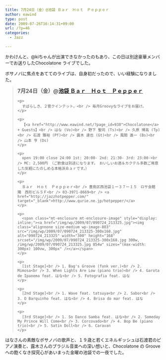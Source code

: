 ```yaml
---
title: 7月24日（金）@池袋 Ｂａｒ　Ｈｏｔ　Ｐｅｐｐｅｒ
author: eawind
type: post
date: 2009-07-26T16:14:31+09:00
url: /?p=46
categories:
  - Jazz

---
```

かわけんと、@kiちゃんが出演できなかったのもあり、この日は別途豪華メンバーでお送りしたChocolatone ライブでした。
  
ボサノバに焦点をあててのライブは、自身初だったので、いい経験になりました。

<div>
  <blockquote>
    <p>
      <big><strong>7月24日（金）@<a href="http://jazzhotpepper.com/" target="_blank">池袋 Ｂａｒ　Ｈｏｔ　Ｐｅｐｐｅｒ</a></strong></big>
    </p>
    
    <p>
      すばらしき、２管クインテット。<br /> 毎月Groovyなライブをお届け。
    </p>
    
    <p>
      【<a href="http://www.eawind.net/?page_id=930">Chocolatone</a> + Guests】<br /> はな (Vo)<br /> 野下 聖司 (Ts)<br /> 久原 博高 (Tp)<br /> 石渡 雅裕 (Pf)<br /> 露木 達也 (Gt)<br /> 風間 進一 (Bs)<br /> 山本 亨 (Ds)
    </p>
    
    <p>
      open 19:00 close 24:00 1st: 20:00- 2nd: 21:30- 3rd: 23:00-<br /> MC: 2,500円 （ご飲食は別途になります。　おいしいお酒＆カクテル多数ご用意した気軽にたのしめる本格派Ｂａｒです。）
    </p>
    
    <p>
      Ｂａｒ　Ｈｏｔ　Ｐｅｐｐｅｒ<br /> 豊島区西池袋１ー３７ー１５　ロサ会館　隣　西形ビル５Ｆ<br /> 03-3971-8669<br /> <a href="http://jazzhotpepper.com/" target="_blank">http://www.qurie.ne.jp/hotpepper/</a>
    </p>
    
    <p>
      <span class="mt-enclosure mt-enclosure-image" style="display: inline;"><a href="/img/wp/2009/07/090724_213325.jpg"><img class="alignnone size-medium wp-image-803" src="/img/wp/2009/07/090724_213325-300x168.jpg" alt="090724_213325" width="300" height="168" srcset="/img/wp/2009/07/090724_213325-300x168.jpg 300w, /img/wp/2009/07/090724_213325.jpg 854w" sizes="(max-width: 300px) 100vw, 300px" /></a></span>
    </p>
    
    <p>
      [1st Stage]<br /> 1. Bag's Groove (funk ver.)<br /> 2. Mimosa<br /> 3. When Lights Are Low (piano trio)<br /> 4. Garota de Ipanema feat. はな<br /> 5. Fotografia feat. はな
    </p>
    
    <p>
      [2nd Stage]<br /> 1. Wave feat. tatsuya<br /> 2. Sabor<br /> 3. O Barquinho feat. はな<br /> 4. Brisa do mar feat. はな
    </p>
    
    <p>
      [3rd Stage]<br /> 1. So Danco Samba feat. はな<br /> 2. Someday My Prince Will Come<br /> 3. Corcovado<br /> 4. Bop Be (piano trio)<br /> 5. Satin Doll<br /> 6. Caravan
    </p>
  </blockquote>
  
  <div>
  </div>
  
  <p>
    はなさんの素敵なボサノバの歌声と、１９歳と若くエネルギッシュは石渡君のピアノ演奏と、露木さんのブラジル音楽への深い想いと、Chocolatone の Groove への飽くなき探究心があいまった金曜の池袋での一夜でした。
  </p>
</div>
